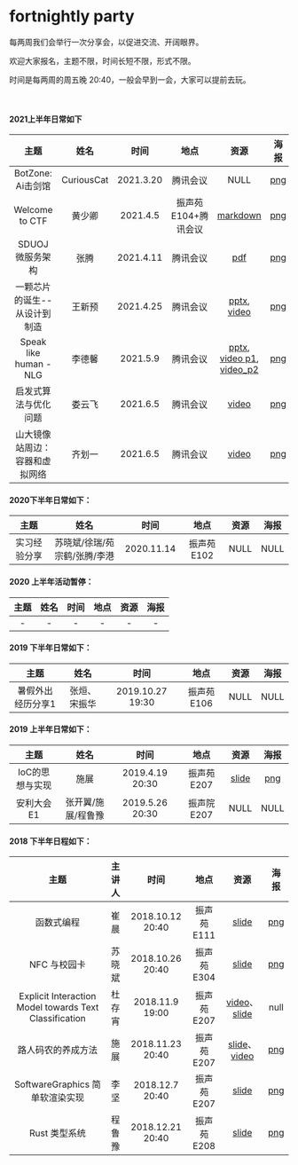 # fortnightly party

每两周我们会举行一次分享会，以促进交流、开阔眼界。

欢迎大家报名，主题不限，时间长短不限，形式不限。

时间是每两周的周五晚 20:40，一般会早到一会，大家可以提前去玩。

<br />

#### 2021上半年日常如下

|       主题        |    姓名    |   时间    |   地点   | 资源 |                             海报                             |
| :---------------: | :--------: | :-------: | :------: | :--: | :----------------------------------------------------------: |
| BotZone: Ai击剑馆 | CuriousCat | 2021.3.20 | 腾讯会议 | NULL | [png](https://ftp.oops-sdu.cn/oops/posters/botzone%E6%B5%B7%E6%8A%A5.png) |
|Welcome to CTF| 黄少卿 | 2021.4.5| 振声苑E104+腾讯会议| [markdown](https://ftp.oops-sdu.cn/oops/markdown/CTF总结.md)| [png](https://ftp.oops-sdu.cn/oops/posters/CTF_Fortnight.png) |
| SDUOJ微服务架构 |张腾| 2021.4.11| 腾讯会议| [pdf](https://ftp.oops-sdu.cn/oops/slides/SDUOJ%20%EF%BC%88oops%E5%88%86%E4%BA%AB%EF%BC%89.pdf)| [png](https://ftp.oops-sdu.cn/oops/posters/SDUOJ%E5%BE%AE%E6%9C%8D%E5%8A%A1%E6%9E%B6%E6%9E%84.png) |
| 一颗芯片的诞生--从设计到制造 | 王新预 | 2021.4.25| 腾讯会议| [pptx](https://ftp.oops-sdu.cn/oops/slides/pptx/chip%20design.pptx), [video](https://ftp.oops-sdu.cn/oops/videos/meeting_01.mp4) | [png](https://ftp.oops-sdu.cn/oops/posters/%E4%B8%80%E9%A2%97%E8%8A%AF%E7%89%87%E7%9A%84%E8%AF%9E%E7%94%9F--%E4%BB%8E%E8%AE%BE%E8%AE%A1%E5%88%B0%E5%88%B6%E9%80%A0.png) |
| Speak like human - NLG | 李德馨 | 2021.5.9| 腾讯会议| [pptx](https://ftp.oops-sdu.cn/oops/slides/pptx/Speak_like_human-NLG-%E6%9D%8E%E5%BE%B7%E9%A6%A8.pptx), [video p1](https://ftp.oops-sdu.cn/oops/videos/Speak_like_human-NLG-%E6%9D%8E%E5%BE%B7%E9%A6%A8_01.mp4), [video_p2](https://ftp.oops-sdu.cn/oops/videos/Speak_like_human-NLG-%E6%9D%8E%E5%BE%B7%E9%A6%A8_02.mp4) | [png](https://ftp.oops-sdu.cn/oops/posters/Speak_like_human-NLG_%E6%9D%8E%E5%BE%B7%E9%A6%A8.png) |
| 启发式算法与优化问题 | 娄云飞 | 2021.6.5| 腾讯会议| [video](https://ftp.oops-sdu.cn/oops/videos/%E5%90%AF%E5%8F%91%E5%BC%8F%E7%AE%97%E6%B3%95-%E5%A8%84%E4%BA%91%E9%A3%9E-%E5%AE%B9%E5%99%A8%E4%B8%8E%E8%99%9A%E6%8B%9F%E7%BD%91%E7%BB%9C%E9%BD%90%E5%88%92%E4%B8%80-202106.mp4)| [png](https://ftp.oops-sdu.cn/oops/posters/%E5%90%AF%E5%8F%91%E5%BC%8F%E7%AE%97%E6%B3%95%E5%92%8C%E4%BC%98%E5%8C%96%E9%97%AE%E9%A2%98-%E5%A8%84%E4%BA%91%E9%A3%9E-202106.png) |
| 山大镜像站周边：容器和虚拟网络 | 齐划一 | 2021.6.5| 腾讯会议| [video](https://ftp.oops-sdu.cn/oops/videos/%E5%90%AF%E5%8F%91%E5%BC%8F%E7%AE%97%E6%B3%95-%E5%A8%84%E4%BA%91%E9%A3%9E-%E5%AE%B9%E5%99%A8%E4%B8%8E%E8%99%9A%E6%8B%9F%E7%BD%91%E7%BB%9C%E9%BD%90%E5%88%92%E4%B8%80-202106.mp4)| [png](https://ftp.oops-sdu.cn/oops/posters/%E5%B1%B1%E5%A4%A7%E9%95%9C%E5%83%8F%E7%AB%99%E5%91%A8%E8%BE%B9%E5%AE%B9%E5%99%A8%E5%92%8C%E8%99%9A%E6%8B%9F%E7%BD%91%E7%BB%9C-%E9%BD%90%E5%88%92%E4%B8%80-202107.png) |

#### 2020下半年日常如下：

|主题 |姓名|时间 |地点 |资源  |海报 |
|:---:|:---:|:---:|:---:|:---:|:---:|
|实习经验分享|苏晓斌/徐瑞/苑宗鹤/张腾/李港|2020.11.14|振声苑E102|NULL|NULL|
#### 2020 上半年活动暂停：

|主题 |姓名|时间 |地点 |资源  |海报 |
|:---:|:---:|:---:|:---:|:---:|:---:|
|-|-|-|-|-|-|


#### 2019 下半年日常如下：

|主题 |姓名|时间 |地点 |资源  |海报 |
|:---:|:---:|:---:|:---:|:---:|:---:|
|暑假外出经历分享1|张烜、宋振华|2019.10.27 19:30|振声苑 E106|NULL|NULL|




#### 2019 上半年日常如下：

|主题 |姓名|时间 |地点 |资源  |海报 |
|:---:|:---:|:---:|:---:|:---:|:---:|
|IoC的思想与实现|施展|2019.4.19 20:30|振声苑 E207|[slide](http://ftp.oops-sdu.cn/oops/slides/IoC%20%E7%9A%84%E6%80%9D%E6%83%B3%E4%B8%8E%E5%AE%9E%E7%8E%B0.pdf)|[png](http://ftp.oops-sdu.cn/oops/posters/IoC.png)|
|安利大会E1|张开翼/施展/程鲁豫|2019.5.26 20:30|振声院 E207|NULL|NULL|

#### 2018 下半年日程如下：

| 主题 | 主讲人| 时间 | 地点 | 资源  | 海报 |
|:---:|:---:|:---:|:---:|:---:|:---:|
|函数式编程|崔晨|2018.10.12 20:40|振声苑 E111|[slide](http://ftp.oops-sdu.cn/oops/slides/An%20Introduction%20to%20Functional%20Programming.pdf)|[png](http://ftp.oops-sdu.cn/oops/posters/%E5%87%BD%E6%95%B0%E5%BC%8F%E7%BC%96%E7%A8%8B.png)|
|NFC 与校园卡|苏晓斌|2018.10.26 20:40|振声苑 E304|[slide](http://ftp.oops-sdu.cn/oops/slides/NFC%20%E4%B8%8E%E6%A0%A1%E5%9B%AD%E5%8D%A1.pdf)|[png](http://ftp.oops-sdu.cn/oops/posters/NFC%20%E4%B8%8E%E6%A0%A1%E5%9B%AD%E5%8D%A1.png)|
|Explicit Interaction Model towards Text Classification|杜存宵|2018.11.9 19:00|振声苑 E207|[video](http://ftp.oops-sdu.cn/oops/videos/du_H264.mp4)、[slide](http://ftp.oops-sdu.cn/oops/slides/oops_du.pdf)|null|
|路人码农的养成方法|施展|2018.11.23 20:40|振声苑 E207|[slide](http://ftp.oops-sdu.cn/oops/slides/%E8%B7%AF%E4%BA%BA%E7%A0%81%E5%86%9C%E7%9A%84%E5%85%BB%E6%88%90%E6%96%B9%E6%B3%95.pdf)、[video](http://ftp.oops-sdu.cn/oops/videos/Darkflames.mp4)|[png](http://ftp.oops-sdu.cn/oops/posters/%E8%B7%AF%E4%BA%BA%E7%A0%81%E5%86%9C%E7%9A%84%E5%85%BB%E6%88%90%E6%96%B9%E6%B3%95.png)|
|SoftwareGraphics  简单软渲染实现|李坚|2018.12.7 20:40|振声苑 E207|[slide](http://ftp.oops-sdu.cn/oops/slides/SoftwareGraphics.pdf)|[png](http://ftp.oops-sdu.cn/oops/posters/SoftwareGraphics%20%20%E7%AE%80%E5%8D%95%E8%BD%AF%E6%B8%B2%E6%9F%93%E5%AE%9E%E7%8E%B0.png)|
|Rust 类型系统|程鲁豫|2018.12.21 20:40|振声苑 E208|[slide](http://ftp.oops-sdu.cn/oops/slides/Rust%20%E7%B1%BB%E5%9E%8B%E7%B3%BB%E7%BB%9F%20final.pdf)|[png](http://ftp.oops-sdu.cn/oops/posters/Rust.png)|
